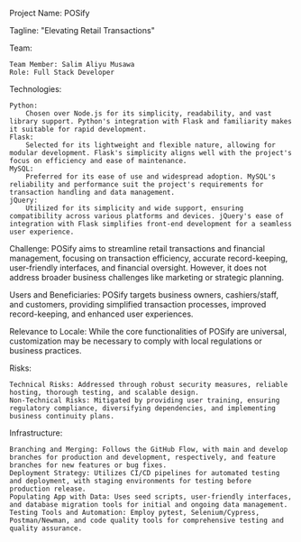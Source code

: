 Project Name: POSify

Tagline: "Elevating Retail Transactions"

Team:

	Team Member: Salim Aliyu Musawa
	Role: Full Stack Developer

Technologies:

	Python:
    	Chosen over Node.js for its simplicity, readability, and vast library support. Python's integration with Flask and familiarity makes it suitable for rapid development.
	Flask:
    	Selected for its lightweight and flexible nature, allowing for modular development. Flask's simplicity aligns well with the project's focus on efficiency and ease of maintenance.
	MySQL:
    	Preferred for its ease of use and widespread adoption. MySQL's reliability and performance suit the project's requirements for transaction handling and data management.
	jQuery:
    	Utilized for its simplicity and wide support, ensuring compatibility across various platforms and devices. jQuery's ease of integration with Flask simplifies front-end development for a seamless user experience.

Challenge:
POSify aims to streamline retail transactions and financial management, focusing on transaction efficiency, accurate record-keeping, user-friendly interfaces, and financial oversight. However, it does not address broader business challenges like marketing or strategic planning.

Users and Beneficiaries:
POSify targets business owners, cashiers/staff, and customers, providing simplified transaction processes, improved record-keeping, and enhanced user experiences.

Relevance to Locale:
While the core functionalities of POSify are universal, customization may be necessary to comply with local regulations or business practices.

Risks:

	Technical Risks: Addressed through robust security measures, reliable hosting, thorough testing, and scalable design.
	Non-Technical Risks: Mitigated by providing user training, ensuring regulatory compliance, diversifying dependencies, and implementing business continuity plans.

Infrastructure:

	Branching and Merging: Follows the GitHub Flow, with main and develop branches for production and development, respectively, and feature branches for new features or bug fixes.
	Deployment Strategy: Utilizes CI/CD pipelines for automated testing and deployment, with staging environments for testing before production release.
	Populating App with Data: Uses seed scripts, user-friendly interfaces, and database migration tools for initial and ongoing data management.
	Testing Tools and Automation: Employ pytest, Selenium/Cypress, Postman/Newman, and code quality tools for comprehensive testing and quality assurance.

